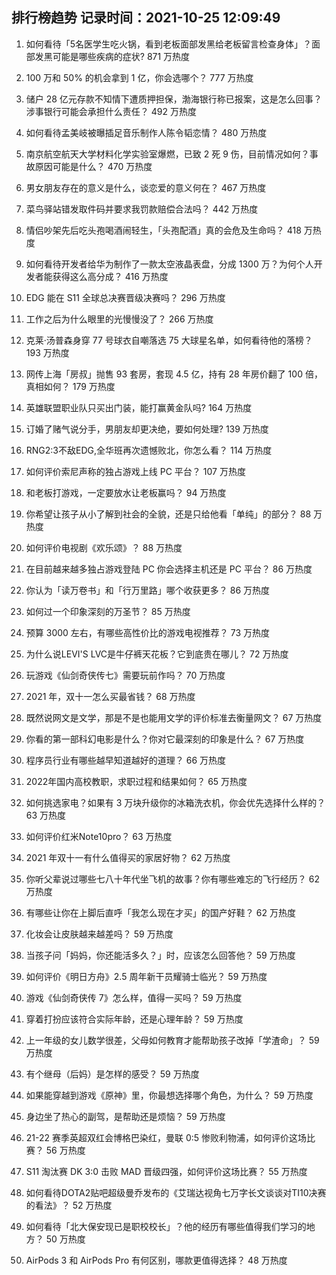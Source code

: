 
## 排行榜趋势 记录时间：2021-10-25 12:09:49
  
  1. 如何看待「5名医学生吃火锅，看到老板面部发黑给老板留言检查身体」？面部发黑可能是哪些疾病的症状? 871 万热度
    
  2. 100 万和 50% 的机会拿到 1 亿，你会选哪个？ 777 万热度
    
  3. 储户 28 亿元存款不知情下遭质押担保，渤海银行称已报案，这是怎么回事？涉事银行可能会承担什么责任？ 492 万热度
    
  4. 如何看待孟美岐被曝插足音乐制作人陈令韬恋情？ 480 万热度
    
  5. 南京航空航天大学材料化学实验室爆燃，已致 2 死 9 伤，目前情况如何？事故原因可能是什么？ 470 万热度
    
  6. 男女朋友存在的意义是什么，谈恋爱的意义何在？ 467 万热度
    
  7. 菜鸟驿站错发取件码并要求我罚款赔偿合法吗？ 442 万热度
    
  8. 情侣吵架先后吃头孢喝酒闹轻生，「头孢配酒」真的会危及生命吗？ 418 万热度
    
  9. 如何看待开发者给华为制作了一款太空液晶表盘，分成 1300 万？为何个人开发者能获得这么高分成？ 416 万热度
    
  10. EDG 能在 S11 全球总决赛晋级决赛吗？ 296 万热度
    
  11. 工作之后为什么眼里的光慢慢没了？ 266 万热度
    
  12. 克莱·汤普森身穿 77 号球衣自嘲落选 75 大球星名单，如何看待他的落榜？ 193 万热度
    
  13. 网传上海「房叔」抛售 93 套房，套现 4.5 亿，持有 28 年房价翻了 100 倍，真相如何？ 179 万热度
    
  14. 英雄联盟职业队只买出门装，能打赢黄金队吗? 164 万热度
    
  15. 订婚了赌气说分手，男朋友却更决绝，要如何处理? 139 万热度
    
  16. RNG2:3不敌EDG,全华班再次遗憾败北，你怎么看？ 114 万热度
    
  17. 如何评价索尼声称的独占游戏上线 PC 平台？ 107 万热度
    
  18. 和老板打游戏，一定要放水让老板赢吗？ 94 万热度
    
  19. 你希望让孩子从小了解到社会的全貌，还是只给他看「单纯」的部分？ 88 万热度
    
  20. 如何评价电视剧《欢乐颂》？ 88 万热度
    
  21. 在目前越来越多独占游戏登陆 PC 你会选择主机还是 PC 平台？ 86 万热度
    
  22. 你认为「读万卷书」和「行万里路」哪个收获更多？ 86 万热度
    
  23. 如何过一个印象深刻的万圣节？ 85 万热度
    
  24. 预算 3000 左右，有哪些高性价比的游戏电视推荐？ 73 万热度
    
  25. 为什么说LEVI'S LVC是牛仔裤天花板？它到底贵在哪儿？ 72 万热度
    
  26. 玩游戏《仙剑奇侠传七》需要玩前作吗？ 70 万热度
    
  27. 2021 年，双十一怎么买最省钱？ 68 万热度
    
  28. 既然说网文是文学，那是不是也能用文学的评价标准去衡量网文？ 67 万热度
    
  29. 你看的第一部科幻电影是什么？你对它最深刻的印象是什么？ 67 万热度
    
  30. 程序员行业有哪些越早知道越好的道理？ 66 万热度
    
  31. 2022年国内高校教职，求职过程和结果如何？ 65 万热度
    
  32. 如何挑选家电？如果有 3 万块升级你的冰箱洗衣机，你会优先选择什么样的？ 63 万热度
    
  33. 如何评价红米Note10pro？ 63 万热度
    
  34. 2021 年双十一有什么值得买的家居好物？ 62 万热度
    
  35. 你听父辈说过哪些七八十年代坐飞机的故事？你有哪些难忘的飞行经历？ 62 万热度
    
  36. 有哪些让你在上脚后直呼「我怎么现在才买」的国产好鞋？ 62 万热度
    
  37. 化妆会让皮肤越来越差吗？ 59 万热度
    
  38. 当孩子问「妈妈，你还能活多久？」时，应该怎么回答他？ 59 万热度
    
  39. 如何评价《明日方舟》2.5 周年新干员耀骑士临光？ 59 万热度
    
  40. 游戏《仙剑奇侠传 7》怎么样，值得一买吗？ 59 万热度
    
  41. 穿着打扮应该符合实际年龄，还是心理年龄？ 59 万热度
    
  42. 上一年级的女儿数学很差，父母如何教育才能帮助孩子改掉「学渣命」？ 59 万热度
    
  43. 有个继母（后妈）是怎样的感受？ 59 万热度
    
  44. 如果能穿越到游戏《原神》里，你最想选择哪个角色，为什么？ 59 万热度
    
  45. 身边坐了热心的副驾，是帮助还是烦恼？ 59 万热度
    
  46. 21-22 赛季英超双红会博格巴染红，曼联 0:5 惨败利物浦，如何评价这场比赛？ 56 万热度
    
  47. S11 淘汰赛 DK 3:0 击败 MAD 晋级四强，如何评价这场比赛？ 55 万热度
    
  48. 如何看待DOTA2贴吧超级曼乔发布的《艾瑞达视角七万字长文谈谈对TI10决赛的看法》？ 52 万热度
    
  49. 如何看待「北大保安现已是职校校长」？他的经历有哪些值得我们学习的地方？ 50 万热度
    
  50. AirPods 3 和 AirPods Pro 有何区别，哪款更值得选择？ 48 万热度
    